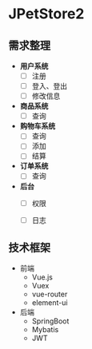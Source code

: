 # JPetStore2

## 需求整理  
  - **用户系统**
    - [ ] 注册
    - [ ] 登入、登出  
    - [ ] 修改信息
  - **商品系统**
    - [ ] 查询
  - **购物车系统**
    - [ ] 查询
    - [ ] 添加
    - [ ] 结算
  - **订单系统**
    - [ ] 查询
  - **后台**  
    - [ ] 权限
    - [ ] 日志


## 技术框架  
  - 前端  
    - Vue.js  
    - Vuex
    - vue-router
    - element-ui
  - 后端
    - SpringBoot
    - Mybatis
    - JWT
